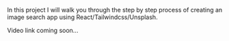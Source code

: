 In this project I will walk you through the step by step process of creating an image search app using React/Tailwindcss/Unsplash.

Video link coming soon...
